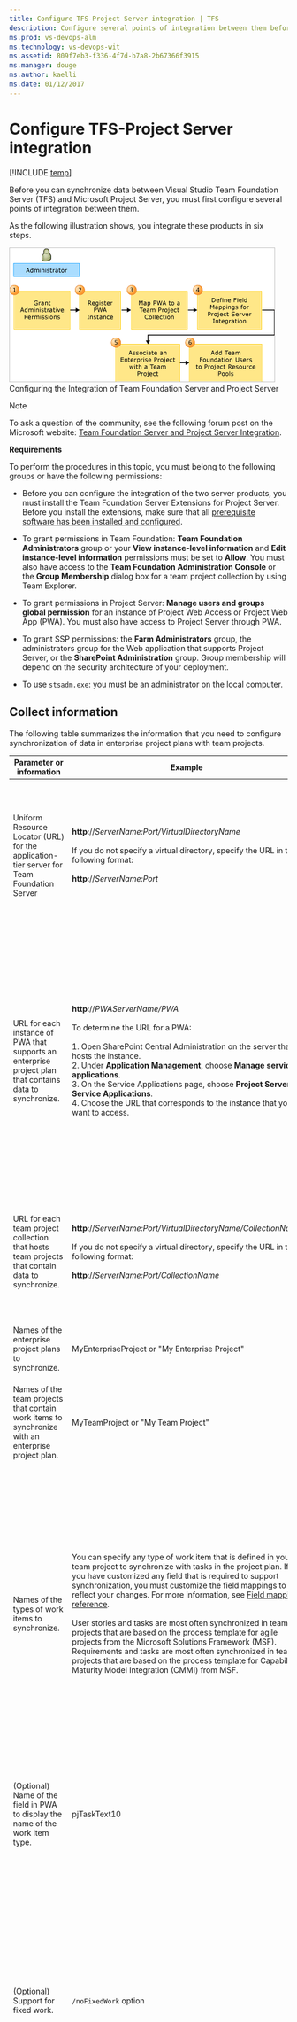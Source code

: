```yaml
---
title: Configure TFS-Project Server integration | TFS
description: Configure several points of integration between them before you can synchronize - Team Foundation Server (TFS)  
ms.prod: vs-devops-alm
ms.technology: vs-devops-wit 
ms.assetid: 809f7eb3-f336-4f7d-b7a8-2b67366f3915
ms.manager: douge
ms.author: kaelli
ms.date: 01/12/2017
---
```


# Configure TFS-Project Server integration

[!INCLUDE [temp](../_shared/tfs-ps-sync-header.md)]

<a name="Top"></a> Before you can synchronize data between Visual Studio Team Foundation Server (TFS) and Microsoft Project Server, you must first configure several points of integration between them.  
  
 As the following illustration shows, you integrate these products in six steps.  
  
 ![Provisioning Project Server&#45;Team Foundation Server](_img/pstfs_provisioning.png "PSTFS_Provisioning")  
Configuring the Integration of Team Foundation Server and Project Server  
  
> [!NOTE]
>  To ask a question of the community, see the following forum post on the Microsoft website: [Team Foundation Server and Project Server Integration](http://go.microsoft.com/fwlink/?LinkId=207282).  
  
 **Requirements**  
  
 To perform the procedures in this topic, you must belong to the following groups or have the following permissions:  
  
-   Before you can configure the integration of the two server products, you must install the Team Foundation Server Extensions for Project Server. Before you install the extensions, make sure that all [prerequisite software has been installed and configured](system-and-setup-requirements.md).  
  
-   To grant permissions in Team Foundation: **Team Foundation Administrators** group or your **View instance-level information** and **Edit instance-level information** permissions must be set to **Allow**. You must also have access to the **Team Foundation Administration Console** or the **Group Membership** dialog box for a team project collection by using Team Explorer.  
  
-   To grant permissions in Project Server: **Manage users and groups global permission** for an instance of Project Web Access or Project Web App (PWA). You must also have access to Project Server through PWA.  
  
-   To grant SSP permissions: the **Farm Administrators** group, the administrators group for the Web application that supports Project Server, or the **SharePoint Administration** group. Group membership will depend on the security architecture of your deployment.  
  
-   To use `stsadm.exe`: you must be an administrator on the local computer.  
  
##  <a name="CollectInformation"></a> Collect information  
 The following table summarizes the information that you need to configure synchronization of data in enterprise project plans with team projects.  
  
|Parameter or information|Example|Notes|  
|------------------------------|-------------|-----------|  
|Uniform Resource Locator (URL) for the application-tier server for Team Foundation Server|**http**://*ServerName:Port/VirtualDirectoryName*<br /><br /> If you do not specify a virtual directory, specify the URL in the following format:<br /><br /> **http**://*ServerName:Port*|You register an instance of PWA with a TFS application-tier server with Visual Studio Team Foundation Server 2013 installed. For more information, see [System and setup requirements](system-and-setup-requirements.md).|  
|URL for each instance of PWA that supports an enterprise project plan that contains data to synchronize.|**http**://*PWAServerName/PWA*<br /><br /> To determine the URL for a PWA:<br /><br /> 1.  Open SharePoint Central Administration on the server that hosts the instance.<br />2.  Under **Application Management**, choose **Manage service applications**.<br />3.  On the Service Applications page, choose **Project Server Service Applications**.<br />4.  Choose the URL that corresponds to the instance that you want to access.|You must register each instance of PWA with the application-tier server that hosts the team project collection and team projects that have data that you want to synchronize. Also, you can register an instance of PWA only if Team Foundation Server Extensions for Project Server is installed on the App Tiers for Project Server.|  
|URL for each team project collection that hosts team projects that contain data to synchronize.|**http**://*ServerName:Port/VirtualDirectoryName/CollectionName*<br /><br /> If you do not specify a virtual directory, specify the URL in the following format:<br /><br /> **http**://*ServerName:Port/CollectionName*|You must map each team project collection that hosts team projects that contain data that you want to synchronize with an enterprise project.|  
|Names of the enterprise project plans to synchronize.|MyEnterpriseProject or "My Enterprise Project"|You must associate each enterprise project plan with a team project.|  
|Names of the team projects that contain work items to synchronize with an enterprise project plan.|MyTeamProject or "My Team Project"|You may associate multiple enterprise project plans with the same team project.|  
|Names of the types of work items to synchronize.|You can specify any type of work item that is defined in your team project to synchronize with tasks in the project plan. If you have customized any field that is required to support synchronization, you must customize the field mappings to reflect your changes. For more information, see [Field mapping reference](field-mapping-xml-element-reference.md).<br /><br /> User stories and tasks are most often synchronized in team projects that are based on the process template for agile projects from the Microsoft Solutions Framework (MSF). Requirements and tasks are most often synchronized in team projects that are based on the process template for Capability Maturity Model Integration (CMMI) from MSF.|For each enterprise project plan that you map to a team project, you can specify the types of work items to synchronize. Tasks in Project Server are synchronized with types of work items in Team Foundation.<br /><br /> After you have made your initial configuration, you can change the types that are mapped. For more information, see [Specify work item types](specify-wits-to-synchronize.md).|  
|(Optional) Name of the field in PWA to display the name of the work item type.|pjTaskText10|The default value is pjTaskText30. You can specify a different field to display the name of the work item type.|  
|(Optional) Support for fixed work.|`/noFixedWork` option|When you associate an enterprise project plan with a team project, you can allow or restrict the assignment of **Fixed Work** to tasks in Project Professional that are synchronized to Team Foundation. Fixed work is one of three types of tasks that you can use in Project. For more information, see [Change the task type Project uses to calculate task duration](http://go.microsoft.com/fwlink/?LinkId=203354).|  
|(Optional) Additional fields to synchronize.|For example, you can add fields such a cost center, team name, or health status.|By default, the following seven fields in Team Foundation are synchronized:<br /><br /> 1.  Title<br />2.  Assigned To<br />3.  Completed Work<br />4.  Remaining Work<br />5.  Original Estimate<br />6.  Start Date<br />7.  Finish Date<br /><br /> Only mapped fields are synchronized. To synchronize additional fields, you must customize the field mappings.  For more information, see [Field mapping reference](field-mapping-xml-element-reference.md).|  
|Accounts to grant administrative permissions|Names of administrators who will synchronize data from their plans with data in team projects|You must grant **Administer Project Server integration** permissions to administrators who will use the `TFSAdmin` command-line tool to manage the mappings of enterprise project plans to team projects.|  
|Team Foundation users|User names or security distribution groups|You must add members of team projects who are assigned to tasks in Team Foundation to the enterprise resource pool and to the resource pool of each enterprise project plan. You must also grant these users permission to log on to Project Server.|  
  
###  <a name="DeterminePWAURL"></a>  
  
##  <a name="GrantPermissions"></a> Grant permissions  
 After you have installed the Team Foundation Server Extensions for Project Server, you must grant permissions to service accounts and user accounts.  
  
-   See [Assign permissions](assign-permissions-support-tfs-project-server-integration.md).  
  
##  <a name="RegisteringPWA"></a> Register an instance of PWA  
  
> [!IMPORTANT]
>  If you are integrating Team Foundation Server with Project Server 2010, make sure that you have first installed all cumulative updates and then run the SharePoint Configuration Wizard. If you skip these steps, the integration between Team Foundation Server and Project Server 2010 will fail. For more information, see [Prerequisite software](configuration-quick-reference.md#prerequisites).  
  
 As the first step in configuring integration, you must register each instance of PWA that supports the project plans with the application-tier server that hosts the project collection that hosts the team project. You should register all instances of PWA that are used by enterprise projects that must synchronize their data with TFS. As the following illustration shows, you can register multiple instances of PWA to the same server that is running TFS.  
  
 ![Register PWAs to Team Foundation Server](_img/pstfs_registerpwas.png "PSTFS_RegisterPWAs")  
  
#### To register an instance of PWA  
  
1.  Open a Command Prompt window where either Visual Studio or Team Explorer is installed and enter:  
  
    ```  
    cd %programfiles%\Microsoft Visual Studio 11.0\Common7\IDE  
    ```  
  
     On a 64-bit edition of Windows, replace **%programfiles%** with **%programfiles(x86)%**.  
  
2.  Enter the following command, and then choose the ENTER key:  
  
    ```  
    TfsAdmin ProjectServer /RegisterPWA /pwa:pwaUrl /tfs:tfsUrl  
    ```  
  
     Replace *pwaUrl* with the URL of the instance of PWA and *tfsUrl* with the URL of the application-tier server.  
  
     Wait until the following messages appear:  
  
     **Registering PWA** *pwaUrl*.  
  
     **You have successfully registered PWA** *pwaUrl*.  
  
3.  Repeat step 2 for each instance of PWA that supports enterprise project plans that you want to synchronize with Team Foundation.  
  
##  <a name="MapCollection"></a> Map a team project collection to an instance of PWA  
 As the second step in configuring integration, you must map each instance of PWA that supports an enterprise project plan. You should map all instances of PWA that are used by enterprise projects that must synchronize data with team projects.  
  
#### To map an instance of PWA to a team project collection  
  
-   At a command prompt, enter the following command, and then choose the ENTER key:  
  
    ```  
    TfsAdmin ProjectServer /MapPWAtoCollection /pwa:pwaUrl /collection:tpcUrl  
    ```  
  
     Replace *pwaUrl* with the URL of the instance of PWA and *tpcUrl* with the URI of the team project collection.  
  
     Wait until the following messages appear:  
  
     **Mapping team project collection** *tpcUrl* **to PWA** *pwaUrl*.  
  
     **You have successfully mapped team project collection** *tpcUrl* **to PWA** *pwaUrl*.  
  
##  <a name="FieldMapping"></a> Map TFS fields to Project Server fields  
 You must map fields for each team project collection that you have mapped to an instance of PWA. You can use the default mappings, or you can customize and upload a mapping file. For more information about the default mappings, see [Field mapping reference](field-mapping-xml-element-reference.md).  
  
 You can define additional fields whose data you want to synchronize. You can add Project fields to data that Team Foundation stores, and you can add Team Foundation fields to data that Project Server stores and displays in an enterprise project plan.  
  
#### To use the default mappings  
  
1.  At a command prompt, enter the following command, and then choose the ENTER key:  
  
    ```  
    TfsAdmin ProjectServer /UploadFieldMappings /collection:tpcUrl /useDefaultFieldMappings  
    ```  
  
     Replace *tpcUrl* with the URL of the team project collection.  
  
2.  Wait until the following messages appear:  
  
     **Uploading field mappings to team project collection** *tpcUrl*.  
  
     **You have uploaded field mappings to team project collection** *tpcUrl*.  
  
3.  Repeat steps 1 and 2 for each collection that you have mapped to an instance of PWA.  
  
#### To customize the mapping  
  
1.  Identify the fields in Project Server and their reference field names to add to the data store in Team Foundation.  
  
2.  Identify the fields in Team Foundation and their reference field names to add to Project Server.  
  
     For more information, see [Index of work item fields](../work-items/guidance/work-item-field.md).  
  
3.  Modify the file that maps fields in Project Server.  
  
     For more information, see [Customize the field mapping](customize-field-mapping-tfs-project-server.md).  
  
4.  (Optional) Add a column to display the fields in the enterprise project plan.  
  
##  <a name="EnterpriseProject"></a> Associate an enterprise project with a team project  
 As the third step in configuring integration, you must map each enterprise project to the team project that contains data that you want to synchronize. As the following illustration shows, you can associate multiple enterprise projects with the same team project.  
  
 ![Associate enterprise projects with a team project](_img/pstfs_associateeptotp.png "PSTFS_AssociateEPtoTP")  
  
#### To associate an enterprise project plan with a team project  
  
1.  At a command prompt, enter the following command, and then choose the ENTER key:  
  
    ```  
    TfsAdmin ProjectServer /MapPlanToTeamProject /collection:tpcUrl /enterpriseProject:EnterpriseProjectName /teamproject:TeamProjectName /workItemTypes:ListOfWorkItemTypes /projectFieldForWorkItemType:ProjectFieldName  
    ```  
  
     Replace *tpcUrl* with the URL of the team project collection, *EnterpriseProjectName* with the name of the enterprise project plan, *TeamProjectName* with the name of the team project, and *ListOfWorkItemTypes* with the names of the types of work items. For example, you can specify the following types of work items to support an agile process as "*User Story,Task* or *"User Story,Task*. Do not include a space after the comma.  
  
     Specify **/nofixedWork** if you want to prohibit fixed task type assignments. You can also specify the **/projectFieldForWorkItemType** argument and the name of a field in Project to store the type of work item.  
  
     Wait until the following messages appear:  
  
     **Mapping enterprise project** *EnterpriseProjectName* **to team project** *TeamProjectName*.  
  
     **You have successfully mapped enterprise project** *EnterpriseProjectName* **to team project** *TeamProjectName*.  
  
2.  Repeat step 1 for each enterprise project that you want to associate with a team project.  
  
 If you mapped your project plan while it was open, you should close and re-open it for the changes to register. When you open the plan, you should verify whether the **Publish to Team Project** and **Work Item Type** (Text30) columns appear. The presence of these fields indicates that the project plan has been mapped to a team project.  
  
> [!NOTE]
>  After you map your enterprise project plan with a team project, you can change the types of work items that are mapped. For more information, see [Specify work item types](specify-wits-to-synchronize.md).  
  
##  <a name="ResourcePool"></a> Add Team Foundation users to the enterprise resource pool  
 To assign and manage Team Foundation users as resources in Project, you must add them to the enterprise resource pool. To make this process easier, you can configure PWA to automatically synchronize the security groups with groups of the same name in Active Directory. Also, you can synchronize users and resources in Project Server with the users in Active Directory across multiple domains and forests.  
  
#### For information about how to add users to the enterprise resource pool, see the following pages on the Microsoft website:  
  
-   **For Project Server 2013**:  
  
    -   [Manage Active Directory Resource Pool synchronization in Project Server 2013](http://go.microsoft.com/fwlink/?LinkId=262115)  
  
    -   [Manage security group synchronization with Active Directory in Project Server 2013](http://go.microsoft.com/fwlink/?LinkId=262113)  
  
    -   [Manage users in Project Server 2013](http://go.microsoft.com/fwlink/?LinkId=262114)  
  
-   **For Project Server 2010**:  
  
    -   [Active Directory Resource Pool Synchronization (Project Server 2010 settings)](http://technet.microsoft.com/library/gg982985.aspx)  
  
    -   [Manage Enterprise Resource Pool synchronization with Active Directory in Project Server 2010](http://go.microsoft.com/fwlink/?LinkId=203359)  
  
    -   [Add resources to the enterprise resource pool](http://go.microsoft.com/fwlink/?LinkId=203356) (Project Server 2010)  
  
## Related articles  
 [Map integration components](map-integration-components.md)   
 [Administer TFS-Project Server integration](administrate-integration-tfs-project-server.md)